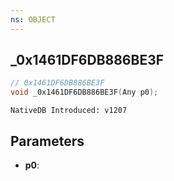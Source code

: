 ```yaml
---
ns: OBJECT
---
```

## _0x1461DF6DB886BE3F

```c
// 0x1461DF6DB886BE3F
void _0x1461DF6DB886BE3F(Any p0);
```

```
NativeDB Introduced: v1207
```

## Parameters
* **p0**:

